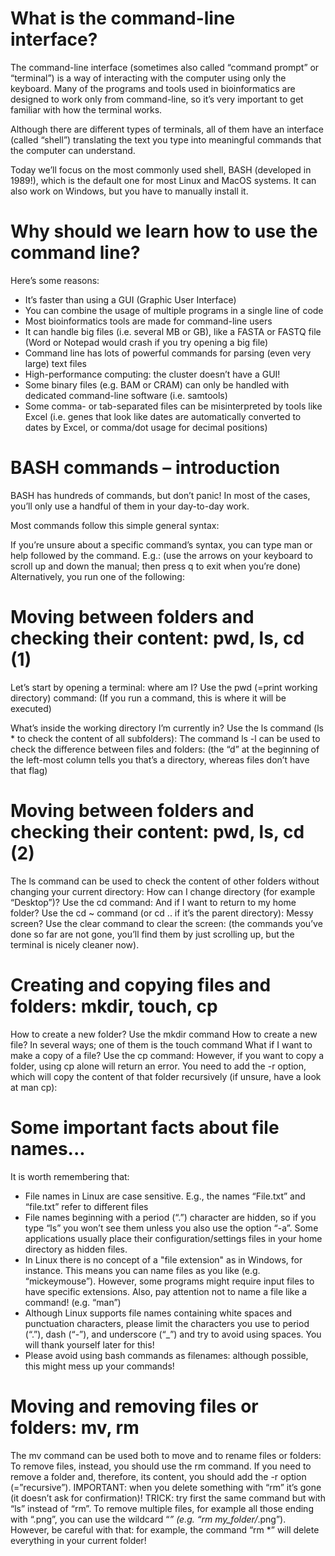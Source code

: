 # What is the command-line interface?

The command-line interface (sometimes also called “command prompt” or “terminal”) is a way of
interacting with the computer using only the keyboard.
Many of the programs and tools used in bioinformatics are designed to work only from command-line, so
it’s very important to get familiar with how the terminal works.

Although there are different types of terminals, all of them have an interface (called “shell”) translating
the text you type into meaningful commands that the computer can understand.

Today we’ll focus on the most commonly used shell, BASH
(developed in 1989!), which is the default one for most Linux and
MacOS systems. It can also work on Windows, but you have to
manually install it.

# Why should we learn how to use the command line?

Here’s some reasons:
* It’s faster than using a GUI (Graphic User Interface)
* You can combine the usage of multiple programs in a
single line of code
* Most bioinformatics tools are made for command-line
users
* It can handle big files (i.e. several MB or GB), like a
FASTA or FASTQ file (Word or Notepad would crash if
you try opening a big file)
* Command line has lots of powerful commands for
parsing (even very large) text files
* High-performance computing: the cluster doesn’t
have a GUI!
* Some binary files (e.g. BAM or CRAM) can only be
handled with dedicated command-line software (i.e.
samtools)
* Some comma- or tab-separated files can be
misinterpreted by tools like Excel (i.e. genes that look
like dates are automatically converted to dates by
Excel, or comma/dot usage for decimal positions)

# BASH commands – introduction
BASH has hundreds of commands, but don’t panic!
In most of the cases, you’ll only use a handful of them in your day-to-day work.

Most commands follow this simple general syntax:

If you’re unsure about a specific command’s
syntax, you can type man or help followed
by the command.
E.g.:
(use the arrows on your keyboard to scroll up and down the
manual; then press q to exit when you’re done)
Alternatively, you run one of the following:

# Moving between folders and checking their content: pwd, ls, cd (1)
Let’s start by opening a terminal: where am I? Use the pwd (=print working directory) command:
(If you run a command, this is where it will be executed)

What’s inside the working directory I’m currently in? Use the ls command (ls * to check the content of
all subfolders):
The command ls -l can be used to check the difference between files and folders:
(the “d” at the
beginning of the
left-most column tells
you that’s a directory,
whereas files don’t
have that flag)

# Moving between folders and checking their content: pwd, ls, cd (2)
The ls command can be used to check the content of other folders without changing your current directory:
How can I change directory (for example “Desktop”)? Use the cd command:
And if I want to return to my home folder? Use the cd ~ command (or cd .. if it’s the parent directory):
Messy screen? Use the clear command to clear the screen:
(the commands you’ve done so far are not gone, you’ll find them by
just scrolling up, but the terminal is nicely cleaner now).

# Creating and copying files and folders: mkdir, touch, cp
How to create a new folder? Use the mkdir command
How to create a new file? In several ways; one of them is the touch command
What if I want to make a copy of a file? Use the cp command:
However, if you want to copy a folder, using cp alone will return an error. You need to add the -r option,
which will copy the content of that folder recursively (if unsure, have a look at man cp):

# Some important facts about file names...
It is worth remembering that:
* File names in Linux are case sensitive. E.g., the names “File.txt” and “file.txt” refer to different files
* File names beginning with a period (“.”) character are hidden, so if you type “ls” you won’t see them
unless you also use the option “-a”. Some applications usually place their configuration/settings files in
your home directory as hidden files.
* In Linux there is no concept of a "file extension" as in Windows, for instance. This means you can
name files as you like (e.g. “mickeymouse”). However, some programs might require input files to
have specific extensions. Also, pay attention not to name a file like a command! (e.g. “man”)
* Although Linux supports file names containing white spaces and punctuation characters, please limit
the characters you use to period (“.”), dash (“-”), and underscore (“_”) and try to avoid using spaces.
You will thank yourself later for this!
* Please avoid using bash commands as filenames: although possible, this might mess up your
commands!

# Moving and removing files or folders: mv, rm
The mv command can be used both to move and to rename files or folders:
To remove files, instead, you should use the rm command. If you need to remove a folder and, therefore,
its content, you should add the -r option (=”recursive”).
IMPORTANT: when you delete
something with “rm” it’s gone (it
doesn’t ask for confirmation)!
TRICK: try first the same command
but with “ls” instead of “rm”.
To remove multiple files, for example all those ending with “.png”, you can use
the wildcard “*” (e.g. “rm my_folder/*.png”). However, be careful with that: for
example, the command “rm *” will delete everything in your current folder!

